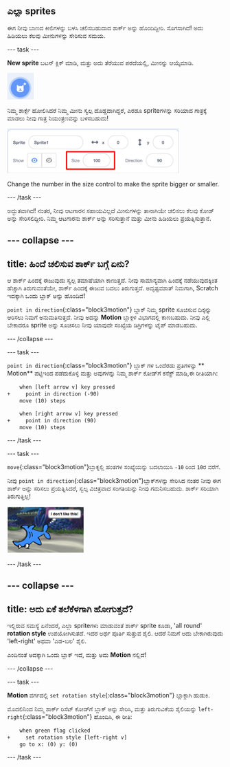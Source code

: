 ## ಎಲ್ಲಾ sprites

ಈಗ ನೀವು ಬಾಣದ ಕೀಲಿಗಳನ್ನು ಬಳಸಿ ಚಲಿಸಬಹುದಾದ ಶಾರ್ಕ್ ಅನ್ನು ಹೊಂದಿದ್ದೀರಿ. ಸೊಗಸಾಗಿದೆ! ಅದು ಹಿಡಿಯಲು ಕೆಲವು ಮೀನುಗಳನ್ನು ಸೇರಿಸುವ ಸಮಯ.

\--- task \---

**New sprite** ಬಟನ್ ಕ್ಲಿಕ್ ಮಾಡಿ, ಮತ್ತು ಅದು ತೆರೆಯುವ ಪರದೆಯಲ್ಲಿ, ಮೀನನ್ನು ಆಯ್ಕೆಮಾಡಿ.

![The New sprite button](images/spritesNewFromLibrary.png)

ನಿಮ್ಮ ಶಾರ್ಕ್ಗೆ ಹೋಲಿಸಿದರೆ ನಿಮ್ಮ ಮೀನು ಸ್ವಲ್ಪ ದೊಡ್ಡದಾಗಿದ್ದರೆ, ಎರಡೂ sprite‌ಗಳನ್ನು ಸರಿಯಾದ ಗಾತ್ರಕ್ಕೆ ಮಾಡಲು ನೀವು ಗಾತ್ರ ನಿಯಂತ್ರಣವನ್ನು ಬಳಸಬಹುದು!

![Sprite ಗಾತ್ರ ನಿಯಂತ್ರಣ](images/sprites2.png)

Change the number in the size control to make the sprite bigger or smaller.

\--- /task \---

ಅದ್ಭುತವಾಗಿದೆ! ನಂತರ, ನೀವು ಆಟಗಾರನ ಸಹಾಯವಿಲ್ಲದೆ ಮೀನುಗಳನ್ನು ತಾನಾಗಿಯೇ ಚಲಿಸಲು ಕೆಲವು ಕೋಡ್ ಅನ್ನು ಸೇರಿಸಲಿದ್ದೀರಿ. ನಿಮ್ಮ ಆಟಗಾರನು ಶಾರ್ಕ್ ಅನ್ನು ಸರಿಸುತ್ತಾನೆ ಮತ್ತು ಮೀನು ಹಿಡಿಯಲು ಪ್ರಯತ್ನಿಸುತ್ತಾನೆ.

## \--- collapse \---

## title: ಹಿಂದೆ ಚಲಿಸುವ ಶಾರ್ಕ್ ಬಗ್ಗೆ ಏನು?

ಆ ಶಾರ್ಕ್ ಹಿಂದಕ್ಕೆ ಈಜುವುದು ಸ್ವಲ್ಪ ತಮಾಷೆಯಾಗಿ ಕಾಣುತ್ತದೆ. ನೀವು ಸಾಮಾನ್ಯವಾಗಿ ಹಿಂದಕ್ಕೆ ನಡೆಯುವುದಕ್ಕಿಂತ ಹೆಚ್ಚಾಗಿ ತಿರುಗುವಂತೆಯೇ, ಶಾರ್ಕ್ ಹಿಂದಕ್ಕೆ ಈಜುವ ಬದಲು ತಿರುಗುತ್ತದೆ. ಅದೃಷ್ಟವಶಾತ್ ನಿಮಗಾಗಿ, Scratch ಇದಕ್ಕಾಗಿ ಒಂದು ಬ್ಲಾಕ್ ಅನ್ನು ಹೊಂದಿದೆ!

`point in direction`{:class="block3motion"} ಬ್ಲಾಕ್ ನಿಮ್ಮ sprite ಸೂಚಿಸುವ ದಿಕ್ಕನ್ನು ಆರಿಸಲು ನಿಮಗೆ ಅನುಮತಿಸುತ್ತದೆ. ನೀವು ಅದನ್ನು **Motion** ಬ್ಲಾಕ್ಗಳ ವಿಭಾಗದಲ್ಲಿ ಕಾಣಬಹುದು. ನೀವು ಎಲ್ಲಿ ಬೇಕಾದರೂ sprite ಅನ್ನು ಸೂಚಿಸಲು ನೀವು ಯಾವುದೇ ಸಂಖ್ಯೆಯ ಡಿಗ್ರಿಗಳನ್ನು ಟೈಪ್ ಮಾಡಬಹುದು.

\--- /collapse \---

\--- task \---

`point in direction`{:class="block3motion"} ಬ್ಲಾಕ್ ಗಳ ಒಂದೆರಡು ಪ್ರತಿಗಳನ್ನು ** Motion** ಪಟ್ಟಿಇಂದ ಪಡೆದುಕೊಳ್ಳಿ ಮತ್ತು ಅವುಗಳನ್ನು ನಿಮ್ಮ ಶಾರ್ಕ್ ಕೋಡ್‌ಗೆ ಕನೆಕ್ಟ್ ಮಾಡಿ,ಈ ರೀತಿಯಾಗಿ:

```blocks3
    when [left arrow v] key pressed
+     point in direction (-90)
    move (10) steps
```

```blocks3
    when [right arrow v] key pressed
+     point in direction (90)
    move (10) steps
```

\--- /task \---

\--- task \---

`move`{:class="block3motion"}ಬ್ಲಾಕ್ನಲ್ಲಿ ಹಂತಗಳ ಸಂಖ್ಯೆಯನ್ನು ಬದಲಾಯಿಸಿ `-10` ರಿಂದ `10`ರ ವರೆಗೆ.

ನೀವು `point in direction`{:class="block3motion"}ಬ್ಲಾಕ್‌ಗಳನ್ನು ಸೇರಿಸಿದ ನಂತರ ನೀವು ಈಗ ಶಾರ್ಕ್ ಅನ್ನು ಸರಿಸಲು ಪ್ರಯತ್ನಿಸಿದರೆ, ಸ್ವಲ್ಪ ವಿಚಿತ್ರವಾದ ಸಂಗತಿಯನ್ನು ನೀವು ಗಮನಿಸಬಹುದು. ಶಾರ್ಕ್ ಸರಿಯಾಗಿ ತಿರುಗುತ್ತಿಲ್ಲ!

![ತಲೆಕೆಳಗಾಗಿ ಶಾರ್ಕ್](images/spritesUpsideDown.png)

\--- /task \---

## \--- collapse \---

## title: ಅದು ಏಕೆ ತಲೆಕೆಳಗಾಗಿ ಹೋಗುತ್ತದೆ?

ಇಲ್ಲಿರುವ ಸಮಸ್ಯೆ ಏನೆಂದರೆ, ಎಲ್ಲಾ sprite‌ಗಳು ಮಾಡುವಂತೆ ಶಾರ್ಕ್ sprite ಕೂಡಾ, 'all round' **rotation style** ಉಪಯೋಗಿಸುತದೆ. ಇದರ ಅರ್ಥ ಪೂರ್ತಿ ಸುತ್ತುವ ಶೈಲಿ. ಆದರೆ ನಿಮಗೆ ಅದು ಬೇಕಾಗಿರುವುದು 'left-right' ಅಥವಾ 'ಎಡ-ಬಲ' ಶೈಲಿ.

ಎಂದಿನಂತೆ ಅದಕ್ಕಾಗಿ ಒಂದು ಬ್ಲಾಕ್ ಇದೆ, ಮತ್ತು ಅದು **Motion** ನಲ್ಲಿದೆ!

\--- /collapse \---

\--- task \---

**Motion** ವರ್ಗದಲ್ಲಿ `set rotation style`{:class="block3motion"} ಬ್ಲಾಕ್ಗಾಗಿ ಹುಡುಕಿ.

ಮೊದಲಿನಿಂದ ನಿಮ್ಮ ಶಾರ್ಕ್ ರಿಸೆಟ್ ಕೋಡ್‌ಗೆ ಬ್ಲಾಕ್ ಅನ್ನು ಸೇರಿಸಿ, ಮತ್ತು ತಿರುಗುವಿಕೆಯ ಶೈಲಿಯನ್ನು `left-right`{:class="block3motion"} ಹೊಂದಿಸಿ, ಈ ರೀತಿ:

```blocks3
    when green flag clicked
+     set rotation style [left-right v]
    go to x: (0) y: (0)
```

\--- /task \---